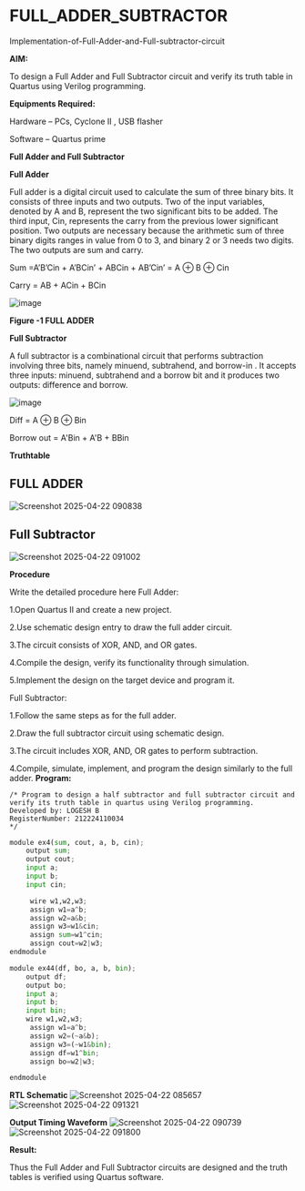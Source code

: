 # FULL_ADDER_SUBTRACTOR

Implementation-of-Full-Adder-and-Full-subtractor-circuit

**AIM:**

To design a Full Adder and Full Subtractor circuit and verify its truth table in Quartus using Verilog programming.

**Equipments Required:**

Hardware – PCs, Cyclone II , USB flasher

Software – Quartus prime

**Full Adder and Full Subtractor**

**Full Adder**

Full adder is a digital circuit used to calculate the sum of three binary bits. It consists of three inputs and two outputs. Two of the input variables, denoted by A and B, represent the two significant bits to be added. The third input, Cin, represents the carry from the previous lower significant position. Two outputs are necessary because the arithmetic sum of three binary digits ranges in value from 0 to 3, and binary 2 or 3 needs two digits. The two outputs are sum and carry.

Sum =A’B’Cin + A’BCin’ + ABCin + AB’Cin’ = A ⊕ B ⊕ Cin 

Carry = AB + ACin + BCin

![image](https://github.com/naavaneetha/FULL_ADDER_SUBTRACTOR/assets/154305477/0f30ba51-5ffb-4198-845f-18e054f675e7)

**Figure -1 FULL ADDER**

**Full Subtractor**

A full subtractor is a combinational circuit that performs subtraction involving three bits, namely minuend, subtrahend, and borrow-in . It accepts three inputs: minuend, subtrahend and a borrow bit and it produces two outputs: difference and borrow.

![image](https://github.com/naavaneetha/FULL_ADDER_SUBTRACTOR/assets/154305477/02b24f51-ab51-4304-9ad6-7b81ffc1ead5)

Diff = A ⊕ B ⊕ Bin 

Borrow out = A'Bin + A'B + BBin

**Truthtable**
## FULL ADDER
![Screenshot 2025-04-22 090838](https://github.com/user-attachments/assets/f0f5e6e5-bf45-4a67-8ccf-f7438d592c1d)
## Full Subtractor
![Screenshot 2025-04-22 091002](https://github.com/user-attachments/assets/213d9b33-c5e0-4cd1-9027-4feb89e359bd)

**Procedure**

Write the detailed procedure here
Full Adder:

1.Open Quartus II and create a new project.

2.Use schematic design entry to draw the full adder circuit.

3.The circuit consists of XOR, AND, and OR gates.

4.Compile the design, verify its functionality through simulation.

5.Implement the design on the target device and program it.

Full Subtractor:

1.Follow the same steps as for the full adder.

2.Draw the full subtractor circuit using schematic design.

3.The circuit includes XOR, AND, OR gates to perform subtraction.

4.Compile, simulate, implement, and program the design similarly to the full adder.
**Program:**
```
/* Program to design a half subtractor and full subtractor circuit and verify its truth table in quartus using Verilog programming. 
Developed by: LOGESH B
RegisterNumber: 212224110034
*/
```
```.py
module ex4(sum, cout, a, b, cin);
    output sum;
    output cout;
    input a;
    input b;
    input cin;

	 wire w1,w2,w3;
	 assign w1=a^b;
	 assign w2=a&b;
	 assign w3=w1&cin;
	 assign sum=w1^cin;
	 assign cout=w2|w3;
endmodule

module ex44(df, bo, a, b, bin);
    output df;
    output bo;
    input a;
    input b;
    input bin;
	wire w1,w2,w3;
	 assign w1=a^b;
	 assign w2=(~a&b);
	 assign w3=(~w1&bin);
	 assign df=w1^bin;
	 assign bo=w2|w3;

endmodule
```
**RTL Schematic**
![Screenshot 2025-04-22 085657](https://github.com/user-attachments/assets/83d771c4-55dc-4651-86d0-72a6be8cff2e)
![Screenshot 2025-04-22 091321](https://github.com/user-attachments/assets/7b0d6e9a-c32c-4c36-a731-eb97fae5c6b0)

**Output Timing Waveform**
![Screenshot 2025-04-22 090739](https://github.com/user-attachments/assets/4df65f44-7a4c-4ce6-8379-bd9436405bd9)
![Screenshot 2025-04-22 091800](https://github.com/user-attachments/assets/2c12e53e-30ca-4b11-9f50-fcf710aaa1f6)

**Result:**

Thus the Full Adder and Full Subtractor circuits are designed and the truth tables is verified using Quartus software.



